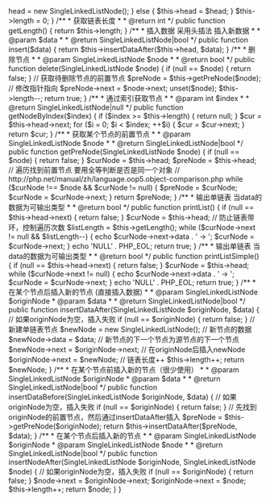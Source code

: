 <?php

namespace Algo_06;

/**
 * 单链表
 *
 * Class SingleLinkedList
 *
 * @package Algo_06
 */
class SingleLinkedList
{
    /**
     * 单链表头结点（哨兵节点）
     *
     * @var SingleLinkedListNode
     */
    public $head;

    /**
     * 单链表长度
     *
     * @var
     */
    private $length;

    /**
     * 初始化单链表
     *
     * SingleLinkedList constructor.
     *
     * @param null $head
     */
    public function __construct($head = null)
    {
        if (null == $head) {
            $this->head = new SingleLinkedListNode();
        } else {
            $this->head = $head;
        }

        $this->length = 0;
    }

    /**
     * 获取链表长度
     *
     * @return int
     */
    public function getLength()
    {
        return $this->length;
    }

    /**
     * 插入数据 采用头插法 插入新数据
     *
     * @param $data
     *
     * @return SingleLinkedListNode|bool
     */
    public function insert($data)
    {
        return $this->insertDataAfter($this->head, $data);
    }

    /**
     * 删除节点
     *
     * @param SingleLinkedListNode $node
     *
     * @return bool
     */
    public function delete(SingleLinkedListNode $node)
    {
        if (null == $node) {
            return false;
        }

        // 获取待删除节点的前置节点
        $preNode = $this->getPreNode($node);

        // 修改指针指向
        $preNode->next = $node->next;
        unset($node);

        $this->length--;
        return true;
    }

    /**
     * 通过索引获取节点
     *
     * @param int $index
     *
     * @return SingleLinkedListNode|null
     */
    public function getNodeByIndex($index)
    {
        if ($index >= $this->length) {
            return null;
        }

        $cur = $this->head->next;
        for ($i = 0; $i < $index; ++$i) {
            $cur = $cur->next;
        }

        return $cur;
    }

    /**
     * 获取某个节点的前置节点
     *
     * @param SingleLinkedListNode $node
     *
     * @return SingleLinkedListNode|bool
     */
    public function getPreNode(SingleLinkedListNode $node)
    {
        if (null == $node) {
            return false;
        }

        $curNode = $this->head;
        $preNode = $this->head;
        // 遍历找到前置节点 要用全等判断是否是同一个对象
        // http://php.net/manual/zh/language.oop5.object-comparison.php
        while ($curNode !== $node && $curNode != null) {
            $preNode = $curNode;
            $curNode = $curNode->next;
        }

        return $preNode;
    }

    /**
     * 输出单链表 当data的数据为可输出类型
     *
     * @return bool
     */
    public function printList()
    {
        if (null == $this->head->next) {
            return false;
        }

        $curNode = $this->head;
        // 防止链表带环，控制遍历次数
        $listLength = $this->getLength();
        while ($curNode->next != null && $listLength--) {
            echo $curNode->next->data . ' -> ';

            $curNode = $curNode->next;
        }
        echo 'NULL' . PHP_EOL;

        return true;
    }

    /**
     * 输出单链表 当data的数据为可输出类型
     *
     * @return bool
     */
    public function printListSimple()
    {
        if (null == $this->head->next) {
            return false;
        }

        $curNode = $this->head;
        while ($curNode->next != null) {
            echo $curNode->next->data . ' -> ';

            $curNode = $curNode->next;
        }
        echo 'NULL' . PHP_EOL;

        return true;
    }

    /**
     * 在某个节点后插入新的节点 (直接插入数据)
     *
     * @param SingleLinkedListNode $originNode
     * @param                      $data
     *
     * @return SingleLinkedListNode|bool
     */
    public function insertDataAfter(SingleLinkedListNode $originNode, $data)
    {
        // 如果originNode为空，插入失败
        if (null == $originNode) {
            return false;
        }

        // 新建单链表节点
        $newNode = new SingleLinkedListNode();
        // 新节点的数据
        $newNode->data = $data;

        // 新节点的下一个节点为源节点的下一个节点
        $newNode->next = $originNode->next;
        // 在originNode后插入newNode
        $originNode->next = $newNode;

        // 链表长度++
        $this->length++;

        return $newNode;
    }

    /**
     * 在某个节点前插入新的节点（很少使用）
     *
     * @param SingleLinkedListNode $originNode
     * @param                      $data
     *
     * @return SingleLinkedListNode|bool
     */
    public function insertDataBefore(SingleLinkedListNode $originNode, $data)
    {
        // 如果originNode为空，插入失败
        if (null == $originNode) {
            return false;
        }

        // 先找到originNode的前置节点，然后通过insertDataAfter插入
        $preNode = $this->getPreNode($originNode);

        return $this->insertDataAfter($preNode, $data);
    }

    /**
     * 在某个节点后插入新的节点
     *
     * @param SingleLinkedListNode $originNode
     * @param SingleLinkedListNode $node
     *
     * @return SingleLinkedListNode|bool
     */
    public function insertNodeAfter(SingleLinkedListNode $originNode, SingleLinkedListNode $node)
    {
        // 如果originNode为空，插入失败
        if (null == $originNode) {
            return false;
        }

        $node->next = $originNode->next;
        $originNode->next = $node;

        $this->length++;

        return $node;
    }
}
